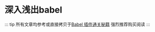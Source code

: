 # 深入浅出babel

::: tip
所有文章均参考或直接拷贝于[Babel 插件通关秘籍](https://juejin.cn/book/6946117847848321055)
强烈推荐购买阅读
:::